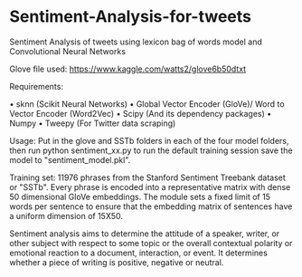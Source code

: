 # Sentiment-Analysis-for-tweets
Sentiment Analysis of tweets using lexicon bag of words model and Convolutional Neural Networks 

Glove file used: https://www.kaggle.com/watts2/glove6b50dtxt

Requirements:

• sknn (Scikit Neural Networks)
• Global Vector Encoder (GloVe)/ Word to Vector Encoder (Word2Vec)
• Scipy (And its dependency packages)
• Numpy
• Tweepy (For Twitter data scraping)

Usage:
Put in the glove and SSTb folders in each of the four model folders, then run python sentiment_xx.py
to run the default training session save the model to "sentiment_model.pkl".

Training set:
11976 phrases from the Stanford Sentiment Treebank dataset or "SSTb". Every phrase is encoded into a representative matrix with dense 50 dimensional GloVe embeddings. 
The module sets a fixed limit of  15 words per sentence to ensure that the embedding matrix of sentences have a uniform dimension of 15X50.

Sentiment analysis aims to determine the attitude of a speaker, writer, or other subject with respect to some topic or
the overall contextual polarity or emotional reaction to a document, interaction, or event. It determines whether a piece of writing is positive,
negative or neutral.
